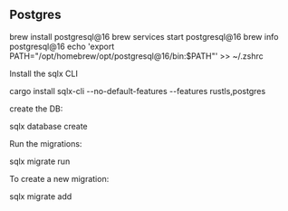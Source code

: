 ## Postgres

brew install postgresql@16
brew services start postgresql@16
brew info postgresql@16
echo 'export PATH="/opt/homebrew/opt/postgresql@16/bin:$PATH"' >> ~/.zshrc

Install the sqlx CLI

cargo install sqlx-cli --no-default-features --features rustls,postgres

create the DB:

sqlx database create

Run the migrations:

sqlx migrate run

To create a new migration:

sqlx migrate add <migration name>
